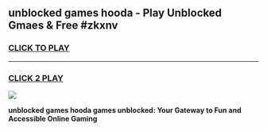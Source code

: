 
## unblocked games hooda - Play Unblocked Gmaes & Free #zkxnv
<h3>
<a href="https://news.freeplayer.one?title=unblocked_games_hooda&ref=26F">CLICK TO PLAY</a></h3>
<hr>

<h3>
<a href="https://news.freeplayer.one?title=unblocked_games_hooda&ref=26F">CLICK 2 PLAY</a>
  
</h3>

<a href="https://news.freeplayer.one?title=unblocked_games_hooda&ref=26F/"><img src="https://clearcache.store/games.png"></a>


**unblocked games hooda games unblocked: Your Gateway to Fun and Accessible Online Gaming**
